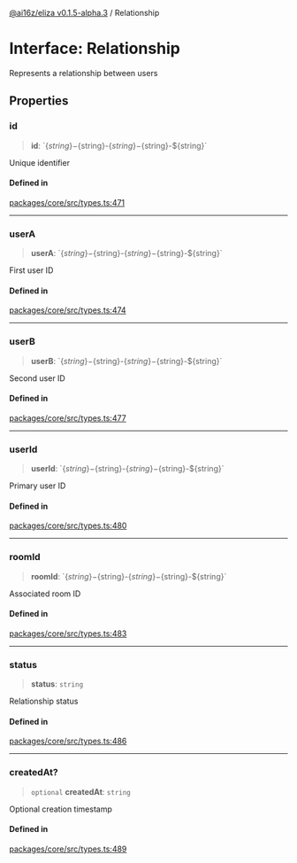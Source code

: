 [@ai16z/eliza v0.1.5-alpha.3](../index.md) / Relationship

# Interface: Relationship

Represents a relationship between users

## Properties

### id

> **id**: \`$\{string\}-$\{string\}-$\{string\}-$\{string\}-$\{string\}\`

Unique identifier

#### Defined in

[packages/core/src/types.ts:471](https://github.com/chromindscan/eliza/blob/main/packages/core/src/types.ts#L471)

***

### userA

> **userA**: \`$\{string\}-$\{string\}-$\{string\}-$\{string\}-$\{string\}\`

First user ID

#### Defined in

[packages/core/src/types.ts:474](https://github.com/chromindscan/eliza/blob/main/packages/core/src/types.ts#L474)

***

### userB

> **userB**: \`$\{string\}-$\{string\}-$\{string\}-$\{string\}-$\{string\}\`

Second user ID

#### Defined in

[packages/core/src/types.ts:477](https://github.com/chromindscan/eliza/blob/main/packages/core/src/types.ts#L477)

***

### userId

> **userId**: \`$\{string\}-$\{string\}-$\{string\}-$\{string\}-$\{string\}\`

Primary user ID

#### Defined in

[packages/core/src/types.ts:480](https://github.com/chromindscan/eliza/blob/main/packages/core/src/types.ts#L480)

***

### roomId

> **roomId**: \`$\{string\}-$\{string\}-$\{string\}-$\{string\}-$\{string\}\`

Associated room ID

#### Defined in

[packages/core/src/types.ts:483](https://github.com/chromindscan/eliza/blob/main/packages/core/src/types.ts#L483)

***

### status

> **status**: `string`

Relationship status

#### Defined in

[packages/core/src/types.ts:486](https://github.com/chromindscan/eliza/blob/main/packages/core/src/types.ts#L486)

***

### createdAt?

> `optional` **createdAt**: `string`

Optional creation timestamp

#### Defined in

[packages/core/src/types.ts:489](https://github.com/chromindscan/eliza/blob/main/packages/core/src/types.ts#L489)
